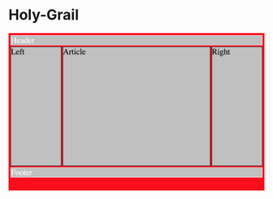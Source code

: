 # Holy-Grail

<img src="Holy-Grail.png" alt="Screenshot of Holy-Grail CSS Grid" title="Holy-Grail CSS Grid">
